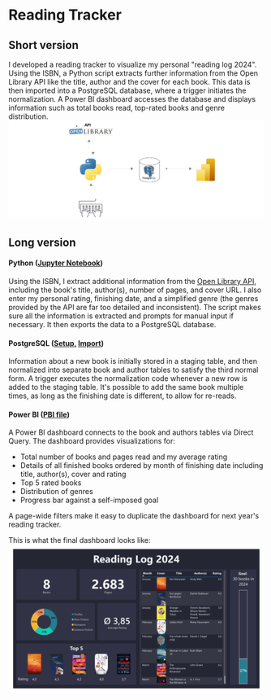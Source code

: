 # Reading Tracker

## Short version

I developed a reading tracker to visualize my personal "reading log 2024". Using the ISBN, a Python script extracts further information from the Open Library API like the title, author and the cover for each book. This data is then imported into a PostgreSQL database, where a trigger initiates the normalization. A Power BI dashboard accesses the database and displays information such as total books read, top-rated books and genre distribution.
![Visualization](ETL.png)
## Long version
#### Python ([Jupyter Notebook](Python_Reading_Tracker.ipynb))
Using the ISBN, I extract additional information from the [Open Library API](https://openlibrary.org/developers/api), including the book's title, author(s), number of pages, and cover URL. I also enter my personal rating, finishing date, and a simplified genre (the genres provided by the API are far too detailed and inconsistent). The script makes sure all the information is extracted and prompts for manual input if necessary. It then exports the data to a PostgreSQL database.

#### PostgreSQL ([Setup](SQL_Reading_Tracker_Setup.sql), [Import](SQL_Reading_Tracker_Import.sql))
Information about a new book is initially stored in a staging table, and then normalized into separate book and author tables to satisfy the third normal form. A trigger executes the normalization code whenever a new row is added to the staging table. It's possible to add the same book multiple times, as long as the finishing date is different, to allow for re-reads.

#### Power BI ([PBI file](PBI_Reading_Tracker.pbix))
A Power BI dashboard connects to the book and authors tables via Direct Query. 
The dashboard provides visualizations for:
- Total number of books and pages read and my average rating
- Details of all finished books ordered by month of finishing date including title, author(s), cover and rating
- Top 5 rated books
- Distribution of genres
- Progress bar against a self-imposed goal
  
A page-wide filters make it easy to duplicate the dashboard for next year's reading tracker.

This is what the final dashboard looks like:
![Visualization](Dashboard_Reading_Tracker.png)

